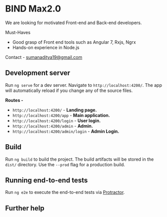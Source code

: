 # BIND  Max2.0

We are looking for motivated Front-end and Back-end developers.

Must-Haves
 - Good grasp of Front end tools such as Angular 7, Rxjs, Ngrx
 - Hands-on experience in Node.js
 
Contact - sumanaditya19@gmail.com

## Development server

Run `ng serve` for a dev server. Navigate to `http://localhost:4200/`. The app will automatically reload if you change any of the source files.

**Routes -**

- `http://localhost:4200/` - **Landing page.**
- `http://localhost:4200/app` - **Main application.**
- `http://localhost:4200/login` - **User login.**
- `http://localhost:4200/admin` - **Admin.**
- `http://localhost:4200/admin/login` - **Admin Login.**

## Build

Run `ng build` to build the project. The build artifacts will be stored in the `dist/` directory. Use the `--prod` flag for a production build.


## Running end-to-end tests

Run `ng e2e` to execute the end-to-end tests via [Protractor](http://www.protractortest.org/).

## Further help
